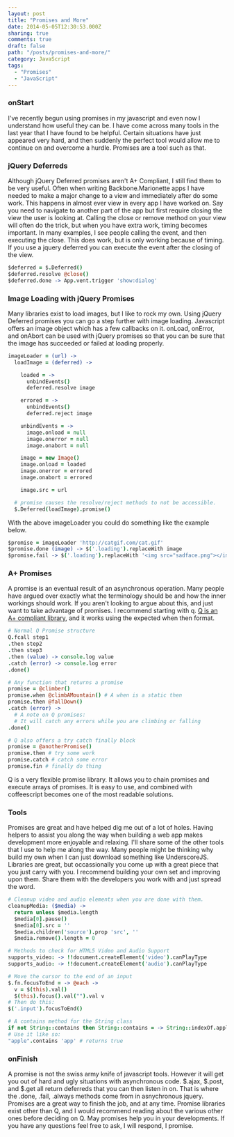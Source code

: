 ```yaml
---
layout: post
title: "Promises and More"
date: 2014-05-05T12:30:53.000Z
sharing: true
comments: true
draft: false
path: "/posts/promises-and-more/"
category: JavaScript
tags:
  - "Promises"
  - "JavaScript"
---
```


### onStart
I've recently begun using promises in my javascript and even now I understand how useful they can be. I have come across many tools in the last year that I have found to be helpful. Certain situations have just appeared very hard, and then suddenly the perfect tool would allow me to continue on and overcome a hurdle. Promises are a tool such as that.

### jQuery Deferreds
Although jQuery Deferred promises aren't A+ Compliant, I still find them to be very useful. Often when writing Backbone.Marionette apps I have needed to make a major change to a view and immediately after do some work. This happens in almost ever view in every app I have worked on. Say you need to navigate to another part of the app but first require closing the view the user is looking at. Calling the close or remove method on your view will often do the trick, but when you have extra work, timing becomes important. In many examples, I see people calling the event, and then executing the close. This does work, but is only working because of timing. If you use a jquery deferred you can execute the event after the closing of the view.

```coffeescript
$deferred = $.Deferred()
$deferred.resolve @close()
$deferred.done -> App.vent.trigger 'show:dialog'
```

### Image Loading with jQuery Promises
Many libraries exist to load images, but I like to rock my own. Using jQuery Deferred promises you can go a step further with image loading. Javascript offers an image object which has a few callbacks on it. onLoad, onError, and onAbort can be used with jQuery promises so that you can be sure that the image has succeeded or failed at loading properly.

```coffeescript
imageLoader = (url) ->
  loadImage = (deferred) ->

    loaded = ->
      unbindEvents()
      deferred.resolve image

    errored = ->
      unbindEvents()
      deferred.reject image

    unbindEvents = ->
      image.onload = null
      image.onerror = null
      image.onabort = null

    image = new Image()
    image.onload = loaded
    image.onerror = errored
    image.onabort = errored

    image.src = url

  # promise causes the resolve/reject methods to not be accessible.
  $.Deferred(loadImage).promise()
```

With the above imageLoader you could do something like the example below.

```coffeescript
$promise = imageLoader 'http://catgif.com/cat.gif'
$promise.done (image) -> $('.loading').replaceWith image
$promise.fail -> $('.loading').replaceWith '<img src="sadface.png"></img>'
```

### A+ Promises
A promise is an eventual result of an asynchronous operation. Many people have argued over exactly what the terminology should be and how the inner workings should work. If you aren't looking to argue about this, and just want to take advantage of promises. I recommend starting with q. [Q is an A+ compliant library](http://documentup.com/kriskowal/q/), and it works using the expected when then format.

```coffeescript
# Normal Q Promise structure
Q.fcall step1
.then step2
.then step3
.then (value) -> console.log value
.catch (error) -> console.log error
.done()

# Any function that returns a promise
promise = @climber()
promise.when @climbAMountain() # A when is a static then
promise.then @fallDown()
.catch (error) ->
  # A note on Q promises:
  # It will catch any errors while you are climbing or falling
.done()

# Q also offers a try catch finally block
promise = @anotherPromise()
promise.then # try some work
promise.catch # catch some error
promise.fin # finally do thing
```

Q is a very flexible promise library. It allows you to chain promises and execute arrays of promises. It is easy to use, and combined with coffeescript becomes one of the most readable solutions.

### Tools
Promises are great and have helped dig me out of a lot of holes. Having helpers to assist you along the way when building a web app makes development more enjoyable and relaxing. I'll share some of the other tools that I use to help me along the way. Many people might be thinking why build my own when I can just download something like UnderscoreJS. Libraries are great, but occassionally you come up with a great piece that you just carry with you. I recommend building your own set and improving upon them. Share them with the developers you work with and just spread the word.

```coffeescript
# Cleanup video and audio elements when you are done with them.
cleanupMedia: ($media) ->
  return unless $media.length
  $media[0].pause()
  $media[0].src = ''
  $media.children('source').prop 'src', ''
  $media.remove().length = 0

# Methods to check for HTML5 Video and Audio Support
supports_video: -> !!document.createElement('video').canPlayType
supports_audio: -> !!document.createElement('audio').canPlayType

# Move the cursor to the end of an input
$.fn.focusToEnd = -> @each ->
  v = $(this).val()
  $(this).focus().val("").val v
# Then do this:
$('.input').focusToEnd()

# A contains method for the String class
if not String::contains then String::contains = -> String::indexOf.apply( this, arguments ) isnt -1
# Use it like so:
"apple".contains 'app' # returns true
```

### onFinish
A promise is not the swiss army knife of javascript tools. However it will get you out of hard and ugly situations with asynchronous code. $.ajax, $.post, and $.get all return deferreds that you can then listen in on. That is where the .done, .fail, .always methods come from in asnychronous jquery. Promises are a great way to finish the job, and at any time. Promise libraries exist other than Q, and I would recommend reading about the various other ones before deciding on Q. May promises help you in your developments. If you have any questions feel free to ask, I will respond, I promise.
